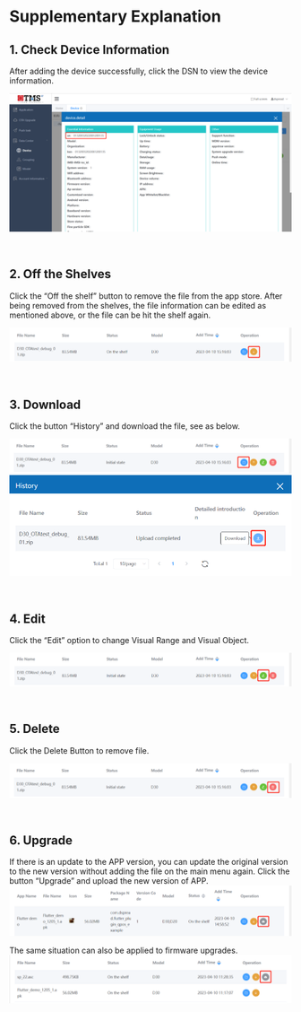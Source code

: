 # Supplementary Explanation

## 1. Check Device Information
After adding the device successfully, click the DSN to view the device information.  

![6-1](./_images/6-1.png)

<br/>

## 2. Off the Shelves
Click the “Off the shelf” button to remove the file from the app store. After being removed from the shelves, the file information can be edited as mentioned above, or the file can be hit the shelf again.

![6-2](./_images/6-2.png)

<br/>

## 3. Download
Click the button “History” and download the file, see as below.

![6-3-1](./_images/6-3-1.png)
![6-3-2](./_images/6-3-2.png)

<br/>

## 4. Edit
Click the “Edit” option to change Visual Range and Visual Object.

![6-4](./_images/6-4.png)

<br/>

## 5. Delete
Click the Delete Button to remove file.

![6-5](./_images/6-5.png)

<br/>

## 6. Upgrade
If there is an update to the APP version, you can update the original version to the new version without adding the file on the main menu again. Click the button “Upgrade” and upload the new version of APP.  
![4-3](./_images/4-3.png)

The same situation can also be applied to firmware upgrades.
![3-3](./_images/3-3.png)

